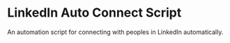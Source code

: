 # LinkedIn Auto Connect Script

An automation script for connecting with peoples in LinkedIn automatically.